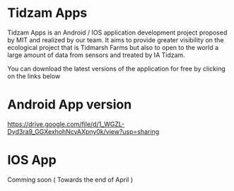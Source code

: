 # Tidzam Apps

Tidzam Apps is an Android / IOS application development project proposed by MIT and realized by our team.
It aims to provide greater visibility on the ecological project that is Tidmarsh Farms but also to open to the world a large amount of data from sensors and treated by IA Tidzam.

You can download the latest versions of the application for free by clicking on the links below

# Android App version

https://drive.google.com/file/d/1_WGZL-Dyd3ra9_GGXexhohNcvAXpny0k/view?usp=sharing

# IOS App

Comming soon ( Towards the end of April ) 
